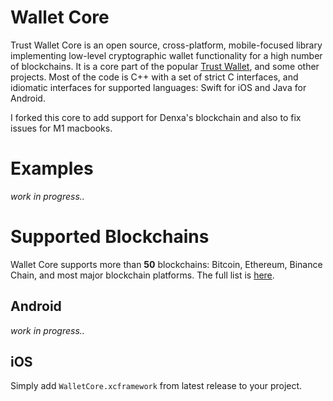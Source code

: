 # Wallet Core

Trust Wallet Core is an open source, cross-platform, mobile-focused library
implementing low-level cryptographic wallet functionality for a high number of blockchains.
It is a core part of the popular [Trust Wallet](https://trustwallet.com), and some other projects.
Most of the code is C++ with a set of strict C interfaces, and idiomatic interfaces for supported languages:
Swift for iOS and Java for Android.

I forked this core to add support for Denxa's blockchain and also to fix issues for M1 macbooks.

# Examples

*work in progress..*

# Supported Blockchains

Wallet Core supports more than **50** blockchains: Bitcoin, Ethereum, Binance Chain, and most major blockchain platforms.
The full list is [here](docs/coins.md).


## Android

*work in progress..*

## iOS

Simply add `WalletCore.xcframework` from latest release to your project.